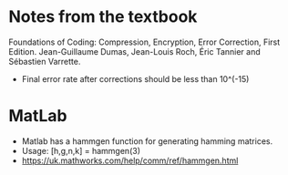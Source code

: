 # Notes from the textbook

Foundations of Coding: Compression, Encryption, Error Correction, First Edition. 
Jean-Guillaume Dumas, Jean-Louis Roch, Éric Tannier and Sébastien Varrette.

- Final error rate after corrections should be less than 10^(-15)

# MatLab

- Matlab has a hammgen function for generating hamming matrices.
- Usage: [h,g,n,k] = hammgen(3)
- https://uk.mathworks.com/help/comm/ref/hammgen.html